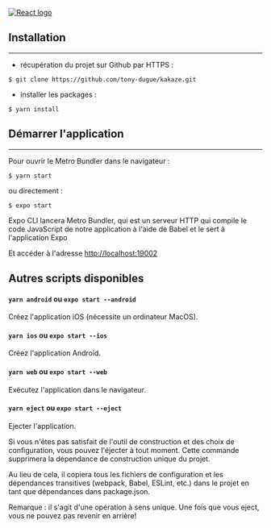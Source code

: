 [![React logo](https://cdn.dribbble.com/users/2442115/screenshots/8699490/media/48bbda278683c7879bebd57f0e2f9271.gif)](https://cdn.dribbble.com/users/2442115/screenshots/8699490/media/48bbda278683c7879bebd57f0e2f9271.gif)
## Installation
***

- récupération du projet sur Github par HTTPS :

```shell script
$ git clone https://github.com/tony-dugue/kakaze.git
```

- installer les packages :

```shell script
$ yarn install
```

## Démarrer l'application
***

Pour ouvrir le Metro Bundler dans le navigateur :
```shell script
$ yarn start
```

ou directement :
```shell script
$ expo start
```


Expo CLI lancera Metro Bundler, qui est un serveur HTTP qui compile le code JavaScript de notre application à l'aide de Babel et le sert à l'application Expo

Et accéder à l'adresse [http://localhost:19002](http://localhost:19002)

## Autres scripts disponibles

#### `yarn android` ou `expo start --android`
Créez l'application iOS (nécessite un ordinateur MacOS).

#### `yarn ios` ou `expo start --ios`
Créez l'application Android.

#### `yarn web` ou `expo start --web`
Exécutez l'application dans le navigateur.

#### `yarn eject` ou `expo start --eject`
Ejecter l'application.

Si vous n'êtes pas satisfait de l'outil de construction et des choix de configuration, vous pouvez l'éjecter à tout moment. 
Cette commande supprimera la dépendance de construction unique du 
projet.

Au lieu de cela, il copiera tous les fichiers de configuration et les dépendances transitives (webpack, Babel, ESLint, etc.) dans le projet en tant que dépendances dans package.json.

Remarque : il s'agit d'une opération à sens unique. Une fois que vous eject, vous ne pouvez pas revenir en arrière!


